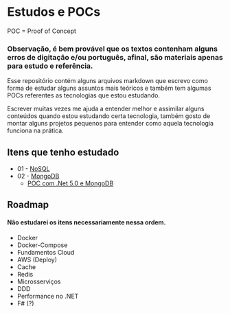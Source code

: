 # Estudos e POCs

POC = Proof of Concept

### Observação, é bem provável que os textos contenham alguns erros de digitação e/ou português, afinal, são materiais apenas para estudo e referência.

Esse repositório contém alguns arquivos markdown que escrevo como forma de estudar alguns assuntos mais teóricos e também tem algumas POCs referentes as tecnologias que estou estudando.

Escrever muitas vezes me ajuda a entender melhor e assimilar alguns conteúdos quando estou estudando certa tecnologia, também gosto de montar alguns projetos pequenos para entender como aquela tecnologia funciona na prática.

## Itens que tenho estudado

- 01 - [NoSQL](https://github.com/LucasRufo/estudos-pocs/tree/main/01%20-%20NoSQL)
- 02 - [MongoDB](https://github.com/LucasRufo/estudos-pocs/tree/main/02%20-%20MongoDB)
  - [POC com .Net 5.0 e MongoDB](https://github.com/LucasRufo/estudos-pocs/tree/main/02%20-%20MongoDB/MongoPOC)

## Roadmap

#### Não estudarei os itens necessariamente nessa ordem.

- Docker
- Docker-Compose
- Fundamentos Cloud
- AWS (Deploy)
- Cache
- Redis
- Microsserviços
- DDD
- Performance no .NET
- F# (?)
